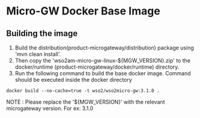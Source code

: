 # Micro-GW Docker Base Image

## Building the image

1. Build the distribution(product-microgateway/distribution) package using 'mvn clean install'.
1. Then copy the 'wso2am-micro-gw-linux-${MGW_VERSION}.zip' to the docker/runtime (product-microgateway/docker/runtime) directory.
1. Run the following command to build the base docker image. Command should be executed inside the docker directory

```docker build --no-cache=true -t wso2/wso2micro-gw:3.1.0 .```

NOTE : Please replace the '${MGW_VERSION}' with the relevant microgateway version. For ex: 3.1.0